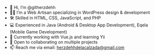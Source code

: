- 👋 Hi, I’m @githerzdehh
- 👨‍💻 I’m a Web Artisan specializing in WordPress design & development
- 🛠️ Skilled in HTML, CSS, JavaScript, and PHP
- 💻 Experienced in Java (Android & Desktop App Development), Eqela (Mobile Game Development)
- 🌱 Currently working with Vue.js and learning Yii
- 💬 Open to collaborating on multiple projects
- 📫 Reach me via email: herzdehhdelacalzada@gmail.com
